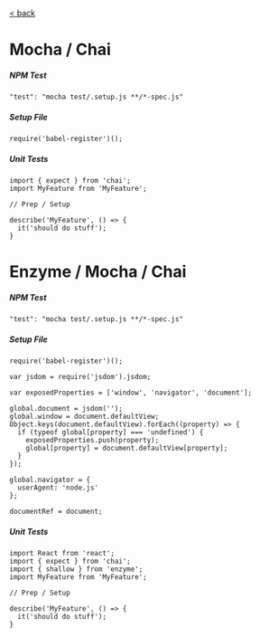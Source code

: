 [< back](../README.md)

# Mocha / Chai

##### NPM Test
```
"test": "mocha test/.setup.js **/*-spec.js"
```

##### Setup File
```
require('babel-register')();
```

##### Unit Tests
```
import { expect } from 'chai';
import MyFeature from 'MyFeature';

// Prep / Setup

describe('MyFeature', () => {
  it('should do stuff');
}
```


# Enzyme / Mocha / Chai

##### NPM Test
```
"test": "mocha test/.setup.js **/*-spec.js"
```

##### Setup File
```
require('babel-register')();

var jsdom = require('jsdom').jsdom;

var exposedProperties = ['window', 'navigator', 'document'];

global.document = jsdom('');
global.window = document.defaultView;
Object.keys(document.defaultView).forEach((property) => {
  if (typeof global[property] === 'undefined') {
    exposedProperties.push(property);
    global[property] = document.defaultView[property];
  }
});

global.navigator = {
  userAgent: 'node.js'
};

documentRef = document;
```

##### Unit Tests
```
import React from 'react';
import { expect } from 'chai';
import { shallow } from 'enzyme';
import MyFeature from 'MyFeature';

// Prep / Setup

describe('MyFeature', () => {
  it('should do stuff');
}
```
